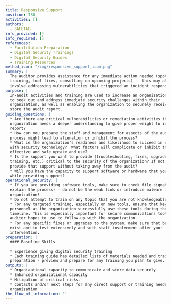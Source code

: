 ```yaml
---
title: Responsive Support
position: 150
activities: []
authors:
  - SAFETAG
info_provided: []
info_required: []
references:
  - Facilitation Preparation
  - Digital Security Trainings
  - Digital Security Guides
  - Training Resources
method_icon: "/img/responsive_support_icon.png"
summary: |
  The auditor provides assistance for any immediate action needed (spot
  training, tool fixes, consulting on upcoming projects) -- this may also
  involve addressing vulnerabilities that triggered an incident response.
purpose: |
  In-audit activities and training are used to increase an organization's agency
  to seek out and address immediate security challenges within their
  organization, as well as enabling the organization to securely receive and
  store the audit report.
guiding_questions: |
  * Are there any critical vulnerabilities or remediation activities that the
  organization needs a deeper understanding to give proper weight to in the
  report?
  * How can you prepare the staff and management for aspects of the audit
  process might lead to alienation or inhibit the process?
  * What is the organization's readiness and likelihood to succeed in engaging
  with security technology?  What factors will complicate or inhibit the
  effective and safe uptake and use?
  * Is the support you want to provide (troubleshooting, fixes, upgrades,
  training, etc.) critical to the security of the organization? If not, can you
  provide that support without taking away from the audit?
  * Will you have the capacity to support software or hardware that you provided
  while providing support?
operational_security: |
  * If you are providing software tools, make sure to check file signatures (and
  explain the process) - do not be the weak link or introduce malware into the
  organization!
  * Do not attempt to train on any topic that you are not knowledgeable on.
  * For any targeted training, especially on new tools, ensure that key
  personnel at the organization successfully use these tools during the audit
  timeline. This is especially important for secure communications tools the
  auditor hopes to use to follow-up with the organization.
  * For any specific fixes or upgrades to the system, make sure that backups
  exist and to test extensively and with staff involvement after your
  intervention.
preparation: |
  #### Baseline Skills

  * Experience giving digital security training
  * Each training guide has detailed lists of materials needed and trainer
  preparation - preview and prepare for any training you plan to give.
outputs: |
  * Organizational capacity to communicate and store data securely
  * Enhanced organizational capacity
  * Mitigation of critical risks.
  * Contacts and/or next steps for any direct support or training needs of the
  organization
the_flow_of_information: ''
---
```

